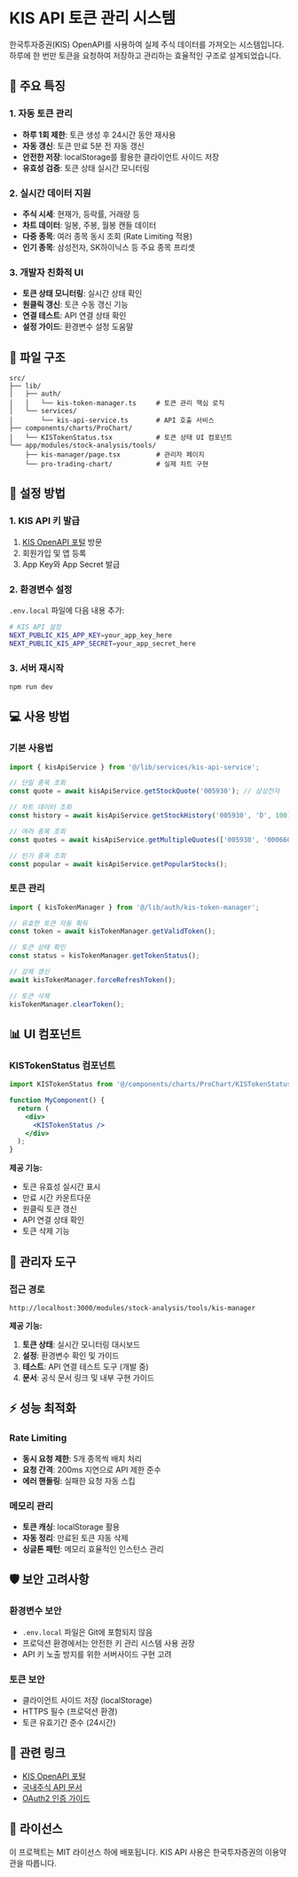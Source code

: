# KIS API 토큰 관리 시스템

한국투자증권(KIS) OpenAPI를 사용하여 실제 주식 데이터를 가져오는 시스템입니다. 하루에 한 번만 토큰을 요청하여 저장하고 관리하는 효율적인 구조로 설계되었습니다.

## 🎯 주요 특징

### 1. 자동 토큰 관리
- **하루 1회 제한**: 토큰 생성 후 24시간 동안 재사용
- **자동 갱신**: 토큰 만료 5분 전 자동 갱신
- **안전한 저장**: localStorage를 활용한 클라이언트 사이드 저장
- **유효성 검증**: 토큰 상태 실시간 모니터링

### 2. 실시간 데이터 지원
- **주식 시세**: 현재가, 등락률, 거래량 등
- **차트 데이터**: 일봉, 주봉, 월봉 캔들 데이터
- **다중 종목**: 여러 종목 동시 조회 (Rate Limiting 적용)
- **인기 종목**: 삼성전자, SK하이닉스 등 주요 종목 프리셋

### 3. 개발자 친화적 UI
- **토큰 상태 모니터링**: 실시간 상태 확인
- **원클릭 갱신**: 토큰 수동 갱신 기능
- **연결 테스트**: API 연결 상태 확인
- **설정 가이드**: 환경변수 설정 도움말

## 📁 파일 구조

```
src/
├── lib/
│   ├── auth/
│   │   └── kis-token-manager.ts     # 토큰 관리 핵심 로직
│   └── services/
│       └── kis-api-service.ts       # API 호출 서비스
├── components/charts/ProChart/
│   └── KISTokenStatus.tsx           # 토큰 상태 UI 컴포넌트
└── app/modules/stock-analysis/tools/
    ├── kis-manager/page.tsx         # 관리자 페이지
    └── pro-trading-chart/           # 실제 차트 구현
```

## 🚀 설정 방법

### 1. KIS API 키 발급
1. [KIS OpenAPI 포털](https://apiportal.koreainvestment.com) 방문
2. 회원가입 및 앱 등록
3. App Key와 App Secret 발급

### 2. 환경변수 설정
`.env.local` 파일에 다음 내용 추가:

```bash
# KIS API 설정
NEXT_PUBLIC_KIS_APP_KEY=your_app_key_here
NEXT_PUBLIC_KIS_APP_SECRET=your_app_secret_here
```

### 3. 서버 재시작
```bash
npm run dev
```

## 💻 사용 방법

### 기본 사용법
```typescript
import { kisApiService } from '@/lib/services/kis-api-service';

// 단일 종목 조회
const quote = await kisApiService.getStockQuote('005930'); // 삼성전자

// 차트 데이터 조회
const history = await kisApiService.getStockHistory('005930', 'D', 100);

// 여러 종목 조회
const quotes = await kisApiService.getMultipleQuotes(['005930', '000660']);

// 인기 종목 조회
const popular = await kisApiService.getPopularStocks();
```

### 토큰 관리
```typescript
import { kisTokenManager } from '@/lib/auth/kis-token-manager';

// 유효한 토큰 자동 획득
const token = await kisTokenManager.getValidToken();

// 토큰 상태 확인
const status = kisTokenManager.getTokenStatus();

// 강제 갱신
await kisTokenManager.forceRefreshToken();

// 토큰 삭제
kisTokenManager.clearToken();
```

## 📊 UI 컴포넌트

### KISTokenStatus 컴포넌트
```jsx
import KISTokenStatus from '@/components/charts/ProChart/KISTokenStatus';

function MyComponent() {
  return (
    <div>
      <KISTokenStatus />
    </div>
  );
}
```

**제공 기능:**
- 토큰 유효성 실시간 표시
- 만료 시간 카운트다운
- 원클릭 토큰 갱신
- API 연결 상태 확인
- 토큰 삭제 기능

## 🔧 관리자 도구

### 접근 경로
```
http://localhost:3000/modules/stock-analysis/tools/kis-manager
```

**제공 기능:**
1. **토큰 상태**: 실시간 모니터링 대시보드
2. **설정**: 환경변수 확인 및 가이드
3. **테스트**: API 연결 테스트 도구 (개발 중)
4. **문서**: 공식 문서 링크 및 내부 구현 가이드

## ⚡ 성능 최적화

### Rate Limiting
- **동시 요청 제한**: 5개 종목씩 배치 처리
- **요청 간격**: 200ms 지연으로 API 제한 준수
- **에러 핸들링**: 실패한 요청 자동 스킵

### 메모리 관리
- **토큰 캐싱**: localStorage 활용
- **자동 정리**: 만료된 토큰 자동 삭제
- **싱글톤 패턴**: 메모리 효율적인 인스턴스 관리

## 🛡️ 보안 고려사항

### 환경변수 보안
- `.env.local` 파일은 Git에 포함되지 않음
- 프로덕션 환경에서는 안전한 키 관리 시스템 사용 권장
- API 키 노출 방지를 위한 서버사이드 구현 고려

### 토큰 보안
- 클라이언트 사이드 저장 (localStorage)
- HTTPS 필수 (프로덕션 환경)
- 토큰 유효기간 준수 (24시간)

## 🔗 관련 링크

- [KIS OpenAPI 포털](https://apiportal.koreainvestment.com)
- [국내주식 API 문서](https://apiportal.koreainvestment.com/apiservice/apiservice-domestic-stock)
- [OAuth2 인증 가이드](https://apiportal.koreainvestment.com/apiservice/oauth2)

## 📝 라이선스

이 프로젝트는 MIT 라이선스 하에 배포됩니다. KIS API 사용은 한국투자증권의 이용약관을 따릅니다.